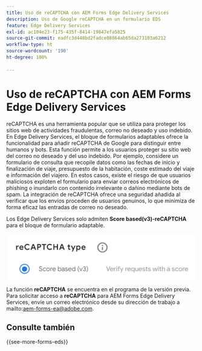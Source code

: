 ```yaml
---
title: Uso de reCAPTCHA con AEM Forms Edge Delivery Services
description: Uso de Google reCAPTCHA en un formulario EDS
feature: Edge Delivery Services
exl-id: ac104e23-f175-435f-8414-19847efa5825
source-git-commit: eadfc3d448bd2fadce08864ab65da273103a6212
workflow-type: ht
source-wordcount: '190'
ht-degree: 100%

---
```



# Uso de reCAPTCHA con AEM Forms Edge Delivery Services

reCAPTCHA es una herramienta popular que se utiliza para proteger los sitios web de actividades fraudulentas, correo no deseado y uso indebido. En Edge Delivery Services, el bloque de formularios adaptables ofrece la funcionalidad para añadir reCAPTCHA de Google para distinguir entre humanos y bots. Esta función permite a los usuarios proteger su sitio web del correo no deseado y del uso indebido.
Por ejemplo, considere un formulario de consulta que recopile datos como las fechas de inicio y finalización de viaje, presupuesto de la habitación, coste estimado del viaje e información del viajero. En estos casos, existe el riesgo de que usuarios maliciosos exploten el formulario para enviar correos electrónicos de phishing o inundarlo con contenido irrelevante o dañino mediante bots de spam. La integración de reCAPTCHA ofrece una seguridad añadida al verificar que los envíos proceden de usuarios genuinos, lo que minimiza de forma eficaz las entradas de correo no deseado.

Los Edge Delivery Services solo admiten **Score based(v3)-reCAPTCHA** para el bloque de formulario adaptable.

![ReCaptcha V2](/help/forms/assets/recaptcha-v2-invisible.png)

La función **reCAPTCHA** se encuentra en el programa de la versión previa. Para solicitar acceso a **reCAPTCHA** para AEM Forms Edge Delivery Services, envíe un correo electrónico desde su dirección de trabajo a mailto:aem-forms-ea@adobe.com.

<!--
By the end of this article, you learn to:
  * [Enable Google reCAPTCHA's for a single form](#enable-google-recaptchas-for-a-single-form)
  * [Enable reCAPTCHA for all the forms on your Site](#enable-recaptcha-for-all-the-forms)

## Pre-requisite

Register your domain with [Google reCAPTCHA and obtain credentials](https://www.google.com/recaptcha/admin/create).

## Enable Google reCAPTCHA's for a single form {#enable-google-recaptchas-for-a-single-form}

Enabling Google reCAPTCHA for a single form involves integrating Google's reCAPTCHA service into a specific web form to prevent automated abuse or spam submissions.

To enable Google reCAPTCHA's for a single form:
1. [Configure the reCAPTCHA secret key in project configuration file](#configure-secret-key)
1. [Add reCAPTCHA site key to your form](#add-site-key)


### Configure the reCAPTCHA secret key in project configuration file {#configure-secret-key}

The Site Secret for domain registered with Google reCAPTCHA is added to project the configuration file (`.helix/config`) in your AEM Project folder at Microsoft SharePoint or Google Drive. To add the Site Secret to the config file:

1. Go to your AEM Project folder on Microsoft® SharePoint or Google Drive. 
1. Create the `.helix/config.xlsx` file in your AEM Project folder in Microsoft SharePoint Site or the `.helix/config` file in AEM Project folder within your Google Drive. 

    >[!NOTE]
    >
    > The [project configuration file](https://www.aem.live/docs/configuration) is a spreadsheet located at `/.helix/config`. If the file does not exist, create it.

1. Open the `config` file and add the following key and value pairs:

    * **captcha.secret**: Google reCAPTCHA secret key value
    * **captcha.type**: reCAPTCHA v2
  
   Refer to the image for an illustration of a project configuration file:

    ![Project configuration file](/help/forms/assets/recaptcha-config-file.png)

    >[!NOTE]
    >
    >  You can retrieve the reCAPTCHA keys from the [Google reCAPTCHA Admin Console](https://www.google.com/recaptcha/admin).

1.  Preview and publish the `config` file using [AEM Sidekick](https://www.aem.live/developer/tutorial#preview-and-publish-your-content). 

### Add reCAPTCHA site key to your form {#add-site-key}

The Site Key for domain registered with Google reCAPTCHA is added to the spreadsheet of the form that is to be protected. To add the Site key to a form:

1. Go to your AEM Project folder on Microsoft® SharePoint or Google Drive and open your spreadsheet. You can also create new spreadsheet for a form.
1. Insert a row into the spreadsheet to add new field as CAPTCHA, including the following details:
    * **type**: captcha
    * **value**: Google reCAPTCHA site key value
  
    Refer to the illustration below, depicting the spreadsheet with the new row type as CAPTCHA:
  
   ![Recaptcha spreadsheet](/help/forms/assets/recaptcha-spreadsheet.png)

    >[!NOTE]
    >
    >  You can retrieve the reCAPTCHA keys from the [Google reCAPTCHA Admin Console](https://www.google.com/recaptcha/admin).

1. Use [AEM Sidekick](https://www.aem.live/developer/tutorial#preview-and-publish-your-content) to preview and publish the sheet. 
You can refer to the [spreadsheet](/help/forms/assets/recaptcha-enquiry.xlsx) that includes the form definition for an enquiry form.

After adding new row in the form definition, a reCAPTCHA badge appears at the bottom-right corner of the form. This ensures that the form is now protected from fraudulent activities, spam, and misuse.

![recaptcha-form](/help/forms/assets/recaptcha-form.png)

Refer to the URL below, which showcases the live form with the reCAPTCHA badge:
https://main--wefinance--wkndforms.hlx.live/enquiry

## Enable reCAPTCHA for all the forms on your Site{#enable-recaptcha-for-all-the-forms}

To apply Google reCAPTCHA to all the forms on your Site that use Adaptive Forms Block, skip the previous steps and directly embed the `sitekey` value into the `recaptcha.js` file. To include site key value in the `recaptcha.js` file:

1. Open the corresponding GitHub repository on your local machine. 
1. Navigate to `../blocks/form/integrations/recaptcha.js` file.
1. Replace the `siteKey` with Google reCAPTCHA site key value.

    ![Recaptcha apply to all forms](/help/forms/assets/recaptcha-apply-to-all-forms.png)

    >[!NOTE]
    >
    >  You can retrieve the reCAPTCHA keys from the [Google reCAPTCHA Admin Console](https://www.google.com/recaptcha/admin).

1. Use [AEM Sidekick](https://www.aem.live/developer/tutorial#preview-and-publish-your-content) to preview and publish the site. 

The reCAPTCHA badge starts appearing for all the forms on your Site. 
-->

## Consulte también

{{see-more-forms-eds}}

